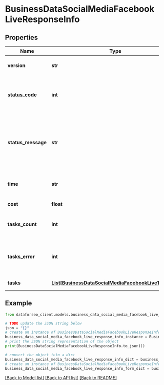 # BusinessDataSocialMediaFacebookLiveResponseInfo


## Properties

Name | Type | Description | Notes
------------ | ------------- | ------------- | -------------
**version** | **str** | the current version of the API | [optional] 
**status_code** | **int** | general status code you can find the full list of the response codes here | [optional] 
**status_message** | **str** | general informational message you can find the full list of general informational messages here | [optional] 
**time** | **str** | total execution time, seconds | [optional] 
**cost** | **float** | total tasks cost, USD | [optional] 
**tasks_count** | **int** | the number of tasks in the tasks array | [optional] 
**tasks_error** | **int** | the number of tasks in the tasks array returned with an error | [optional] 
**tasks** | [**List[BusinessDataSocialMediaFacebookLiveTaskInfo]**](BusinessDataSocialMediaFacebookLiveTaskInfo.md) | array of tasks | [optional] 

## Example

```python
from dataforseo_client.models.business_data_social_media_facebook_live_response_info import BusinessDataSocialMediaFacebookLiveResponseInfo

# TODO update the JSON string below
json = "{}"
# create an instance of BusinessDataSocialMediaFacebookLiveResponseInfo from a JSON string
business_data_social_media_facebook_live_response_info_instance = BusinessDataSocialMediaFacebookLiveResponseInfo.from_json(json)
# print the JSON string representation of the object
print(BusinessDataSocialMediaFacebookLiveResponseInfo.to_json())

# convert the object into a dict
business_data_social_media_facebook_live_response_info_dict = business_data_social_media_facebook_live_response_info_instance.to_dict()
# create an instance of BusinessDataSocialMediaFacebookLiveResponseInfo from a dict
business_data_social_media_facebook_live_response_info_form_dict = business_data_social_media_facebook_live_response_info.from_dict(business_data_social_media_facebook_live_response_info_dict)
```
[[Back to Model list]](../README.md#documentation-for-models) [[Back to API list]](../README.md#documentation-for-api-endpoints) [[Back to README]](../README.md)


